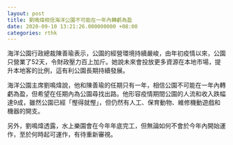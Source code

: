 ```yaml
---
layout: post
title: 劉鳴煒相信海洋公園不可能在一年內轉虧為盈
date: 2020-09-10 13:21:26.000000000 +08:00
categories: rthk
---
```


海洋公園行政總裁陳善瑜表示，公園的經營環境持續嚴峻，由年初疫情以來，公園只營業了52天，令財政壓力百上加斤。她說未來會投放更多資源在本地市場，提升本地客的比例，這有利公園長期持續發展。

海洋公園主席劉鳴煒說，他和陳善瑜的任期只有一年，相信公園不可能在一年內轉虧為盈，但希望在任期內為公園尋找出路。他形容疫情期間公園的人流和收入跌幅達9成，雖然公園已經「慳得就慳」，但仍然有人工、保育動物、維修機動遊戲和機器的開支。

另外，劉鳴煒透露，水上樂園會在今年年底完工，但無論如何不會於今年內開始運作，至於何時起可運作，有待重新審視。
